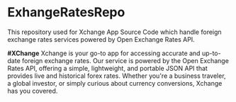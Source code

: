 # ExhangeRatesRepo
This repository used for Xchange App Source Code which handle foreign exchange rates services powered by Open Exchange Rates API.

**#XChange**
Xchange is your go-to app for accessing accurate and up-to-date foreign exchange rates. Our service is powered by the Open Exchange Rates API, offering a simple, lightweight, and portable JSON API that provides live and historical forex rates. Whether you're a business traveler, a global investor, or simply curious about currency conversions, Xchange has you covered.
